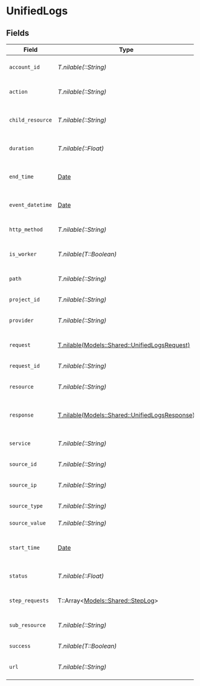 # UnifiedLogs


## Fields

| Field                                                                                        | Type                                                                                         | Required                                                                                     | Description                                                                                  | Example                                                                                      |
| -------------------------------------------------------------------------------------------- | -------------------------------------------------------------------------------------------- | -------------------------------------------------------------------------------------------- | -------------------------------------------------------------------------------------------- | -------------------------------------------------------------------------------------------- |
| `account_id`                                                                                 | *T.nilable(::String)*                                                                        | :heavy_minus_sign:                                                                           | The account ID of the request                                                                | 45355976281015164504                                                                         |
| `action`                                                                                     | *T.nilable(::String)*                                                                        | :heavy_minus_sign:                                                                           | The requested action                                                                         | download                                                                                     |
| `child_resource`                                                                             | *T.nilable(::String)*                                                                        | :heavy_minus_sign:                                                                           | The requested child resource                                                                 | time-off                                                                                     |
| `duration`                                                                                   | *T.nilable(::Float)*                                                                         | :heavy_minus_sign:                                                                           | The request duration in milliseconds                                                         | 356                                                                                          |
| `end_time`                                                                                   | [Date](https://ruby-doc.org/stdlib-2.6.1/libdoc/date/rdoc/Date.html)                         | :heavy_minus_sign:                                                                           | The request end time ISO8601 date string                                                     | 2021-01-01T00:00:00Z                                                                         |
| `event_datetime`                                                                             | [Date](https://ruby-doc.org/stdlib-2.6.1/libdoc/date/rdoc/Date.html)                         | :heavy_minus_sign:                                                                           | The event ISO8601 date string                                                                | 2021-01-01T00:00:00Z                                                                         |
| `http_method`                                                                                | *T.nilable(::String)*                                                                        | :heavy_minus_sign:                                                                           | The requested HTTP method                                                                    | get                                                                                          |
| `is_worker`                                                                                  | *T.nilable(T::Boolean)*                                                                      | :heavy_minus_sign:                                                                           | The asynchronous worker flag                                                                 | false                                                                                        |
| `path`                                                                                       | *T.nilable(::String)*                                                                        | :heavy_minus_sign:                                                                           | The requested path                                                                           | /unified/hris/employees                                                                      |
| `project_id`                                                                                 | *T.nilable(::String)*                                                                        | :heavy_minus_sign:                                                                           | The project ID of the request                                                                | dev-project-68574                                                                            |
| `provider`                                                                                   | *T.nilable(::String)*                                                                        | :heavy_minus_sign:                                                                           | The requested provider                                                                       | planday                                                                                      |
| `request`                                                                                    | [T.nilable(Models::Shared::UnifiedLogsRequest)](../../models/shared/unifiedlogsrequest.md)   | :heavy_minus_sign:                                                                           | The advanced log request data                                                                |                                                                                              |
| `request_id`                                                                                 | *T.nilable(::String)*                                                                        | :heavy_minus_sign:                                                                           | The request ID                                                                               | adbf752f-6457-4ddd-89b3-98ae2252b83b                                                         |
| `resource`                                                                                   | *T.nilable(::String)*                                                                        | :heavy_minus_sign:                                                                           | The requested resource                                                                       | employees                                                                                    |
| `response`                                                                                   | [T.nilable(Models::Shared::UnifiedLogsResponse)](../../models/shared/unifiedlogsresponse.md) | :heavy_minus_sign:                                                                           | The advanced log response data                                                               |                                                                                              |
| `service`                                                                                    | *T.nilable(::String)*                                                                        | :heavy_minus_sign:                                                                           | The requested service                                                                        | hris                                                                                         |
| `source_id`                                                                                  | *T.nilable(::String)*                                                                        | :heavy_minus_sign:                                                                           | The requests source ID                                                                       | 1234567890                                                                                   |
| `source_ip`                                                                                  | *T.nilable(::String)*                                                                        | :heavy_minus_sign:                                                                           | The requests source IPV4 ip address                                                          | 192.168.1.1                                                                                  |
| `source_type`                                                                                | *T.nilable(::String)*                                                                        | :heavy_minus_sign:                                                                           | The requests source type                                                                     | DASHBOARD                                                                                    |
| `source_value`                                                                               | *T.nilable(::String)*                                                                        | :heavy_minus_sign:                                                                           | The requests source value                                                                    | ACCOUNT_TESTER                                                                               |
| `start_time`                                                                                 | [Date](https://ruby-doc.org/stdlib-2.6.1/libdoc/date/rdoc/Date.html)                         | :heavy_minus_sign:                                                                           | The request start time ISO8601 date string                                                   | 2021-01-01T00:00:00Z                                                                         |
| `status`                                                                                     | *T.nilable(::Float)*                                                                         | :heavy_minus_sign:                                                                           | The requests response status code                                                            | 200                                                                                          |
| `step_requests`                                                                              | T::Array<[Models::Shared::StepLog](../../models/shared/steplog.md)>                          | :heavy_minus_sign:                                                                           | The list of provider requests                                                                |                                                                                              |
| `sub_resource`                                                                               | *T.nilable(::String)*                                                                        | :heavy_minus_sign:                                                                           | The requested sub resource                                                                   | documents                                                                                    |
| `success`                                                                                    | *T.nilable(T::Boolean)*                                                                      | :heavy_minus_sign:                                                                           | The request success flag                                                                     | true                                                                                         |
| `url`                                                                                        | *T.nilable(::String)*                                                                        | :heavy_minus_sign:                                                                           | The requested URL                                                                            | https://api.stackone.com/unified/hris/employees?raw=false                                    |